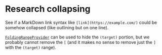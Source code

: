 # Research collapsing

See if a MarkDown link syntax like `[link](https://example.com/)` could be somehow collapsed (like outlining but on one line).

[`FoldingRangeProvider`](https://code.visualstudio.com/docs/extensionAPI/vscode-api#FoldingRangeProvider)
can be used to hide the `(target)` portion, but we probably cannot remove the `[`
(and it makes no sense to remove just the `]` with the `(target)` range).
